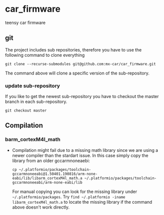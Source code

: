# car_firmware
teensy car firmware
## git
The project includes sub repositories, therefore you have to use the following command to clone everything

```
git clone --recurse-submodules git@github.com:mx-car/car_firmware.git
```
The command above will clone a specific version of the sub-repository. 
### update sub-repository
If you like to get the newest sub-repository you have to checkout the master branch in each sub-repository.
```
git checkout master
```
## Compilation
### barm_cortexM4l_math   
* Compilation might fail due to a missing math library since we are using a newer compiler than the stardart issue. In this case simply copy the library from an older gccarmnoneaebi:  

  ```
  cp ~/.platformio/packages/toolchain-gccarmnoneeabi@1.50401.190816/arm-none-eabi/lib/libarm_cortexM4l_math.a ~/.platformio/packages/toolchain-gccarmnoneeabi/arm-none-eabi/lib
  ```

  For manual copying you can look for the missing library under ``~/.platformio/packages``.  Try `find ~/.platformio -iname libarm_cortexM4l_math.a` to locate the missing library if the command above doesn't work directly.
